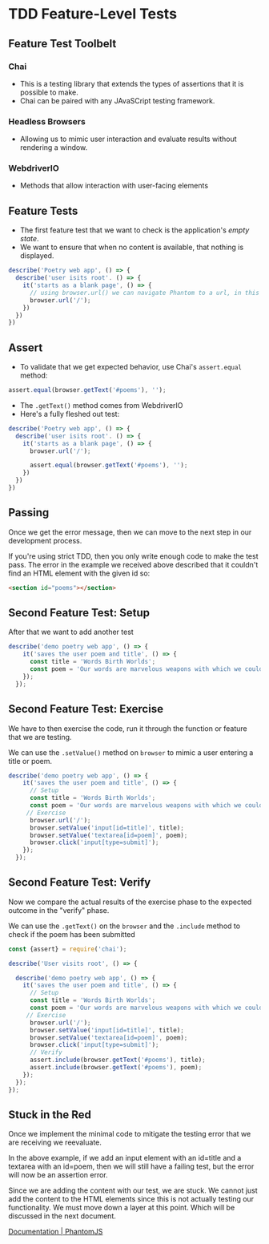 # TDD Feature-Level Tests

## Feature Test Toolbelt

### Chai

- This is a testing library that extends the types of assertions that it is possible to make.
- Chai can be paired with any JAvaSCript testing framework.

### Headless Browsers

- Allowing us to mimic user interaction and evaluate results without rendering a window.

### WebdriverIO

- Methods that allow interaction with user-facing elements

## Feature Tests

- The first feature test that we want to check is the application's *empty state*.
- We want to ensure that when no content is available, that nothing is displayed.

```javascript
describe('Poetry web app', () => {
  describe('user isits root'. () => {
    it('starts as a blank page', () => {
      // using browser.url() we can navigate Phantom to a url, in this case
      browser.url('/');
    })
  })
})
```

## Assert

- To validate that we get expected behavior, use Chai's `assert.equal` method:

```javascript
assert.equal(browser.getText('#poems'), '');
```

- The `.getText()` method comes from WebdriverIO
- Here's a fully fleshed out test:

```javascript
describe('Poetry web app', () => {
  describe('user isits root'. () => {
    it('starts as a blank page', () => {
      browser.url('/');

      assert.equal(browser.getText('#poems'), '');
    })
  })
})
```

## Passing

Once we get the error message, then we can move to the next step in our development process.

If you're using strict TDD, then you only write enough code to make the test pass. The error in the example we received above described that it couldn't find an HTML element with the given id so:

```html
<section id="poems"></section>
```

## Second Feature Test: Setup

After that we want to add another test

```javascript
describe('demo poetry web app', () => { 
    it('saves the user poem and title', () => {
      const title = 'Words Birth Worlds';
      const poem = 'Our words are marvelous weapons with which we could behead the sun';
    });
  });
```

## Second Feature Test: Exercise

We have to then exercise the code, run it through the function or feature that we are testing.

We can use the `.setValue()`  method on `browser` to mimic a user entering a title or poem.

```javascript
describe('demo poetry web app', () => { 
    it('saves the user poem and title', () => {
      // Setup
      const title = 'Words Birth Worlds';
      const poem = 'Our words are marvelous weapons with which we could behead the sun';
     // Exercise
      browser.url('/');
      browser.setValue('input[id=title]', title);
      browser.setValue('textarea[id=poem]', poem);
      browser.click('input[type=submit]');
    });
  });
```

## Second Feature Test: Verify

Now we compare the actual results of the exercise phase to the expected outcome in the "verify" phase.

We can use the `.getText()` on the `browser` and the `.include` method to check if the poem has been submitted

```javascript
const {assert} = require('chai');

describe('User visits root', () => {

  describe('demo poetry web app', () => { 
    it('saves the user poem and title', () => {
      // Setup
      const title = 'Words Birth Worlds';
      const poem = 'Our words are marvelous weapons with which we could behead the sun;
     // Exercise
      browser.url('/');
      browser.setValue('input[id=title]', title);
      browser.setValue('textarea[id=poem]', poem);
      browser.click('input[type=submit]');
      // Verify
      assert.include(browser.getText('#poems'), title);
      assert.include(browser.getText('#poems'), poem);
    });
  });
});
```

## Stuck in the Red

Once we implement the minimal code to mitigate the testing error that we are receiving we reevaluate.

In the above example, if we add an input element with an id=title and a textarea with an id=poem, then we will still have a failing test, but the error will now be an assertion error.

Since we are adding the content with our test, we are stuck. We cannot just add the content to the HTML elements since this is not actually testing our functionality. We must move down a layer at this point. Which will be discussed in the next document.

[Documentation | PhantomJS](https://phantomjs.org/documentation/)

